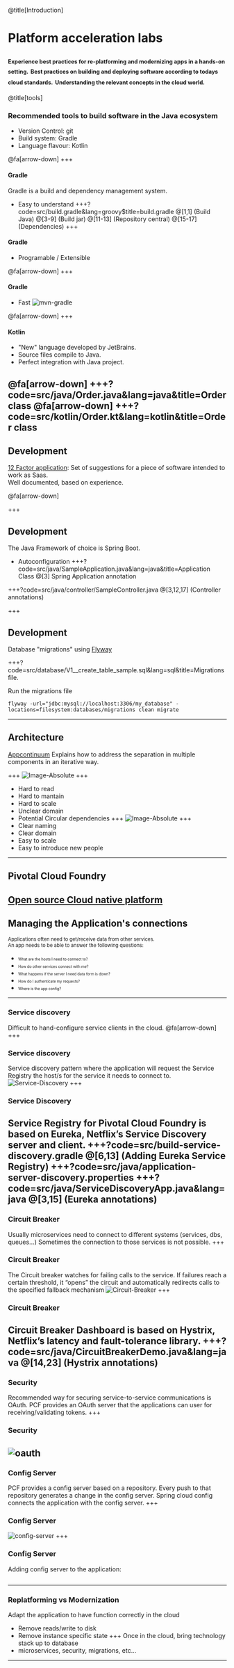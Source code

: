 @title[Introduction]
# Platform acceleration labs

<span style="font-size:0.6em">Experience best practices for re-platforming and modernizing apps in a hands-on setting.</span>
<span style="font-size:0.6em">Best practices on building and deploying software according to todays cloud standards.</span>
<span style="font-size:0.6em">Understanding the relevant concepts in the cloud world.</span>
---
@title[tools]
### Recommended tools to build software in the Java ecosystem

- Version Control: git
- Build system: Gradle
- Language flavour: Kotlin

@fa[arrow-down]
+++
#### Gradle

Gradle is a build and dependency management system.

- Easy to understand
+++?code=src/build.gradle&lang=groovy$title=build.gradle
@[1,1] (Build Java)
@[3-9] (Build jar)
@[11-13] (Repository central)
@[15-17] (Dependencies)
+++
#### Gradle
- Programable / Extensible

@fa[arrow-down]
+++
#### Gradle
- Fast
![mvn-gradle](images/mvn-vs-gradle.png)

@fa[arrow-down]
+++
#### Kotlin

- "New" language developed by JetBrains.
- Source files compile to Java.
- Perfect integration with Java project.

@fa[arrow-down]
+++?code=src/java/Order.java&lang=java&title=Order class
@fa[arrow-down]
+++?code=src/kotlin/Order.kt&lang=kotlin&title=Order class
---
## Development

[12 Factor application](https://www.12factor.net): Set of suggestions for a piece of software intended to work as Saas.
</br>
Well documented, based on experience.

@fa[arrow-down]

+++
## Development

The Java Framework of choice is Spring Boot.
 - Autoconfiguration
+++?code=src/java/SampleApplication.java&lang=java&title=Application Class
@[3] Spring Application annotation

+++?code=src/java/controller/SampleController.java
@[3,12,17] (Controller annotations)

+++
## Development

Database "migrations" using [Flyway](https://www.flyway.com)

+++?code=src/database/V1__create_table_sample.sql&lang=sql&title=Migrations file.

Run the migrations file
```
flyway -url="jdbc:mysql://localhost:3306/my_database" -locations=filesystem:databases/migrations clean migrate
```
---
## Architecture

[Appcontinuum](http://www.appcontinuum.io) Explains how to address the separation in multiple components in an iterative way.

+++
![Image-Absolute](images/packages-current.png)
+++
- Hard to read
- Hard to mantain
- Hard to scale
- Unclear domain
- Potential Circular dependencies
+++
![Image-Absolute](images/packages-refactored.png)
+++
- Clear naming
- Clear domain
- Easy to scale
- Easy to introduce new people

---
## Pivotal Cloud Foundry

[Open source Cloud native platform](https://docs.google.com/presentation/d/1LAapkVrJYJS4Mx5FwawAxHIOmWHH_hbihVpYFaNeaoo/)
---
## Managing the Application's connections
<span style="font-size:0.8em">Applications often need to get/receive data from other services.</span></br>
<span style="font-size:0.8em">An app needs to be able to answer the following questions:</span>
- <span style="font-size:0.6em">What are the hosts I need to connect to?</span>
- <span style="font-size:0.6em">How do other services connect with me?</span>
- <span style="font-size:0.6em">What happens if the server I need data form is down?</span>
- <span style="font-size:0.6em">How do I authenticate my requests?</span>
- <span style="font-size:0.6em">Where is the app config?</span>
---
### Service discovery
Difficult to hand-configure service clients in the cloud.
@fa[arrow-down]
+++
### Service discovery
Service discovery pattern where the application will request the Service Registry the host/s for the service it needs to connect to.
![Service-Discovery](images/service-registry-overview.png)
+++
### Service Discovery
Service Registry for Pivotal Cloud Foundry is based on Eureka, Netflix’s Service Discovery server and client.
+++?code=src/build-service-discovery.gradle
@[6,13] (Adding Eureka Service Registry)
+++?code=src/java/application-server-discovery.properties
+++?code=src/java/ServiceDiscoveryApp.java&lang=java
@[3,15] (Eureka annotations)
---
### Circuit Breaker
Usually microservices need to connect to different systems (services, dbs, queues...)
Sometimes the connection to those services is not possible.
+++
### Circuit Breaker
The Circuit breaker watches for failing calls to the service. If failures reach a certain threshold, it “opens” the circuit and automatically redirects calls to the specified fallback mechanism
![Circuit-Breaker](images/circuit-breaker.png)
+++
### Circuit Breaker
Circuit Breaker Dashboard is based on Hystrix, Netflix’s latency and fault-tolerance library.
+++?code=src/java/CircuitBreakerDemo.java&lang=java
@[14,23] (Hystrix annotations)
---
### Security
Recommended way for securing service-to-service communications is OAuth.
PCF provides an OAuth server that the applications can user for receiving/validating tokens.
+++
### Security
![oauth](images/oauth_auth.png)
---
### Config Server
PCF provides a config server based on a repository.
Every push to that repository generates a change in the config server.
Spring cloud config connects the application with the config server.
+++
### Config Server
![config-server](images/config-server.png)
+++
### Config Server
Adding config server to the application:
```compile "io.pivotal.spring.cloud:spring-cloud-services-starter-config-client"
```
---
### Replatforming vs Modernization
Adapt the application to have function correctly in the cloud
- Remove reads/write to disk
- Remove instance specific state
+++
Once in the cloud, bring technology stack up to database
- microservices, security, migrations, etc...
---

